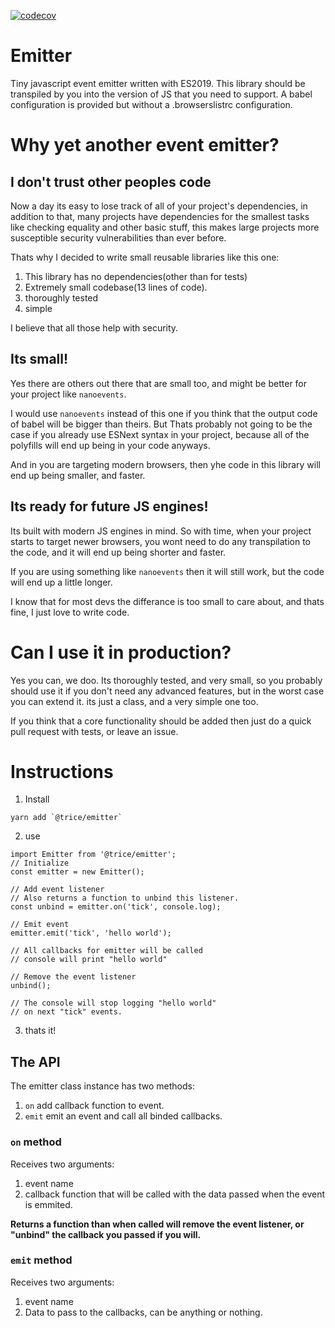 [![codecov](https://codecov.io/gh/samuelgozi/emitter/branch/master/graph/badge.svg)](https://codecov.io/gh/samuelgozi/emitter)

# Emitter

Tiny javascript event emitter written with ES2019.
This library should be transpiled by you into the version of JS that you need to support.
A babel configuration is provided but without a .browserslistrc configuration.

# Why yet another event emitter?

## I don't trust other peoples code

Now a day its easy to lose track of all of your project's dependencies,
in addition to that, many projects have dependencies for the smallest tasks like checking equality and other basic stuff, this makes large projects more susceptible security vulnerabilities than ever before.

Thats why I decided to write small reusable libraries like this one:

1. This library has no dependencies(other than for tests)
2. Extremely small codebase(13 lines of code).
3. thoroughly tested
4. simple

I believe that all those help with security.

## Its small!

Yes there are others out there that are small too, and might be better for your project like `nanoevents`.

I would use `nanoevents` instead of this one if you think that the output code of babel will be bigger than theirs.
But Thats probably not going to be the case if you already use ESNext syntax in your project, because all of the polyfills will end up being in your code anyways.

And in you are targeting modern browsers, then yhe code in this library will end up being smaller, and faster.

## Its ready for future JS engines!

Its built with modern JS engines in mind.
So with time, when your project starts to target newer browsers, you wont need to do any transpilation to the code, and it will end up being shorter and faster.

If you are using something like `nanoevents` then it will still work, but the code will end up a little longer.

I know that for most devs the differance is too small to care about, and thats fine, I just love to write code.

# Can I use it in production?

Yes you can, we doo. Its thoroughly tested, and very small, so you probably should use it if you don't need any advanced features, but in the worst case you can extend it. its just a class, and a very simple one too.

If you think that a core functionality should be added then just do a quick pull request with tests, or leave an issue.

# Instructions

1. Install

```
yarn add `@trice/emitter`
```

2. use

```
import Emitter from '@trice/emitter';
// Initialize
const emitter = new Emitter();

// Add event listener
// Also returns a function to unbind this listener.
const unbind = emitter.on('tick', console.log);

// Emit event
emitter.emit('tick', 'hello world');

// All callbacks for emitter will be called
// console will print "hello world"

// Remove the event listener
unbind();

// The console will stop logging "hello world"
// on next "tick" events.
```

3. thats it!

## The API

The emitter class instance has two methods:

1. `on` add callback function to event.
2. `emit` emit an event and call all binded callbacks.

### `on` method

Receives two arguments:

1. event name
2. callback function that will be called with the data passed when the event is emmited.

**Returns a function than when called will remove the event listener, or "unbind" the callback you passed if you will.**

### `emit` method

Receives two arguments:

1. event name
2. Data to pass to the callbacks, can be anything or nothing.
